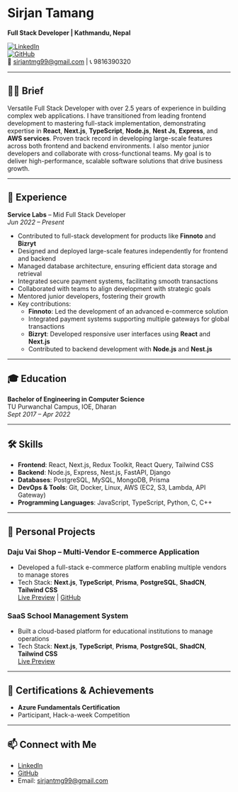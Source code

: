 # Sirjan Tamang

**Full Stack Developer | Kathmandu, Nepal**

[![LinkedIn](https://img.shields.io/badge/LinkedIn-Sirjan%20Tamang-blue)](https://www.linkedin.com/in/sirjan-tamang-aab9551b4/)  
[![GitHub](https://img.shields.io/badge/GitHub-sirjandrn25-lightgrey)](https://github.com/sirjandrn25)  
📧 sirjantmg99@gmail.com | 📞 9816390320

---

## 👨‍💻 Brief

Versatile Full Stack Developer with over 2.5 years of experience in building complex web applications. I have transitioned from leading frontend development to mastering full-stack implementation, demonstrating expertise in **React**, **Next.js**, **TypeScript**, **Node.js**, **Nest Js**, **Express**, and **AWS services**. Proven track record in developing large-scale features across both frontend and backend environments. I also mentor junior developers and collaborate with cross-functional teams. My goal is to deliver high-performance, scalable software solutions that drive business growth.

---

## 🏢 Experience

**Service Labs** – Mid Full Stack Developer  
*Jun 2022 – Present*

- Contributed to full-stack development for products like **Finnoto** and **Bizryt**
- Designed and deployed large-scale features independently for frontend and backend
- Managed database architecture, ensuring efficient data storage and retrieval
- Integrated secure payment systems, facilitating smooth transactions
- Collaborated with teams to align development with strategic goals
- Mentored junior developers, fostering their growth
- Key contributions:
  - **Finnoto**: Led the development of an advanced e-commerce solution
  - Integrated payment systems supporting multiple gateways for global transactions
  - **Bizryt**: Developed responsive user interfaces using **React** and **Next.js**
  - Contributed to backend development with **Node.js** and **Nest.js**

---

## 🎓 Education

**Bachelor of Engineering in Computer Science**  
TU Purwanchal Campus, IOE, Dharan  
*Sept 2017 – Apr 2022*

---

## 🛠 Skills

- **Frontend**: React, Next.js, Redux Toolkit, React Query, Tailwind CSS
- **Backend**: Node.js, Express, Nest.js, FastAPI, Django
- **Databases**: PostgreSQL, MySQL, MongoDB, Prisma
- **DevOps & Tools**: Git, Docker, Linux, AWS (EC2, S3, Lambda, API Gateway)
- **Programming Languages**: JavaScript, TypeScript, Python, C, C++

---

## 📂 Personal Projects

### Daju Vai Shop – Multi-Vendor E-commerce Application
- Developed a full-stack e-commerce platform enabling multiple vendors to manage stores
- Tech Stack: **Next.js**, **TypeScript**, **Prisma**, **PostgreSQL**, **ShadCN**, **Tailwind CSS**  
[Live Preview](#) | [GitHub](#)

### SaaS School Management System
- Built a cloud-based platform for educational institutions to manage operations
- Tech Stack: **Next.js**, **TypeScript**, **Prisma**, **PostgreSQL**, **ShadCN**, **Tailwind CSS**  
[Live Preview](#)

---

## 📄 Certifications & Achievements

- **Azure Fundamentals Certification**
- Participant, Hack-a-week Competition

---

## 📫 Connect with Me

- [LinkedIn](https://www.linkedin.com/in/sirjan-tamang-aab9551b4/)
- [GitHub](https://github.com/sirjandrn25)
- Email: sirjantmg99@gmail.com
